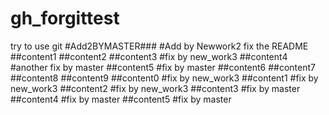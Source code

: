 # gh_forgittest
  try to use git #Add2BYMASTER### #Add by Newwork2
  fix the README
##content1
##content2
##content3 #fix by new_work3
##content4 #another fix by master
##content5 #fix by master
##content6
##content7
##content8
##content9
##content0 #fix by new_work3
##content1 #fix by new_work3
##content2 #fix by new_work3
##content3 #fix by master
##content4 #fix by master
##content5 #fix by master
